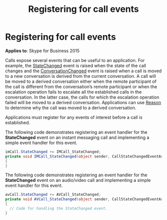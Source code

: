 ﻿---
title: Registering for call events
TOCTitle: Registering for call events
ms:assetid: 444e43e5-516e-4043-a9b7-0646d2591995
ms:mtpsurl: https://msdn.microsoft.com/en-us/library/Dn466010(v=office.16)
ms:contentKeyID: 65239928
ms.date: 07/27/2015
mtps_version: v=office.16
dev_langs:
- csharp
---

# Registering for call events


**Applies to**: Skype for Business 2015

Calls expose several events that can be useful to an application. For example, the [StateChanged](https://msdn.microsoft.com/en-us/library/hh365987\(v=office.16\)) event is raised when the state of the call changes and the [ConversationChanged](https://msdn.microsoft.com/en-us/library/hh384752\(v=office.16\)) event is raised when a call is moved to a new conversation is derived from the current conversation. A call will be moved to a derived conversation either when the remote participant of the call is different from the conversation’s remote participant or when the escalation operation fails to escalate all the established calls in the conversation. In the latter case, the calls for which the escalation operation failed will be moved to a derived conversation. Applications can use [Reason](https://msdn.microsoft.com/en-us/library/hh348459\(v=office.16\)) to determine why the call was moved to a derived conversation.

Applications must register for any events of interest before a call is established.

The following code demonstrates registering an event handler for the **StateChanged** event on an instant messaging call and implementing a simple event handler for this event.

``` csharp
imCall.StateChanged += IMCall_StateChanged;
private void IMCall_StateChanged(object sender, CallStateChangedEventArgs<CallState> e)
{
}
```

The following code demonstrates registering an event handler for the **StateChanged** event on an audio/video call and implementing a simple event handler for this event.

``` csharp
avCall.StateChanged += AVCall_StateChanged;
private void AVCall_StateChanged(object sender, CallStateChangedEventArgs<CallState> e)
{
  // Code for handling the StateChanged event.
}
```

